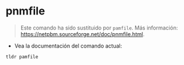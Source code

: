 # pnmfile

> Este comando ha sido sustituido por `pamfile`.
> Más información: <https://netpbm.sourceforge.net/doc/pnmfile.html>.

- Vea la documentación del comando actual:

`tldr pamfile`
